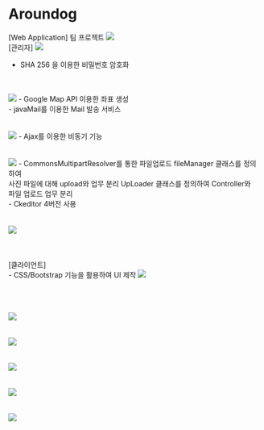 # Aroundog
[Web Application] 팀 프로젝트
<img src="https://blogfiles.pstatic.net/MjAxOTA1MTNfODUg/MDAxNTU3NzI2OTQzMDIw.QRvmjpgv8RejOc8vU4VR5urd9zGoxN3ZrJT-XXTAoscg.CLv0L71xSqznkfT8UyE4fWot9LHKILTKoaCo8eF5jJkg.PNG.coolwindkmh/image.png">
</br>
[관리자]
<img src="https://blogfiles.pstatic.net/MjAxOTA1MDhfNCAg/MDAxNTU3MzIyMDIxNjY2.3tm5xC4BB2i5vBonIRXJC_Vlc9bemwgEJiUoxWBy_oUg.9eW9vTTWkP1HSz6N7Vhmf4CSV9k2RHuGbbAtAXSxZVog.PNG.coolwindkmh/image.png">

- SHA 256 을 이용한 비밀번호 암호화
</br></br></br>
<img src="https://blogfiles.pstatic.net/MjAxOTA1MDhfMTUx/MDAxNTU3MzIyMDMyODA2.K8EUOndVu1MCCAREYlfTshQLouUi08Bw1dXqOFEt9PEg.dNy4uqhk22BxK9niJeFp7qBfhTpOXpKUWipcvCesdtog.PNG.coolwindkmh/image.png">
- Google Map API 이용한 좌표 생성</br>
- javaMail를 이용한 Mail 발송 서비스
</br></br></br>
<img src="https://blogfiles.pstatic.net/MjAxOTA1MDhfMTk3/MDAxNTU3MzIyMDQyMTc1.abgoEqmJ7CMIxvy9mCg0pV_3StgS8fdRMlU1DCP68C4g.Ja_fv2bLbU2tgLVNCxNPyQvcezYGpV4vG1tpTb-8KwQg.PNG.coolwindkmh/image.png">
- Ajax를 이용한 비동기 기능
</br></br></br>
<img src="https://blogfiles.pstatic.net/MjAxOTA1MDhfMTMz/MDAxNTU3MzIyMDQ5MTk2.5UA148deNcLoYREBIKVIpr1naBL15kTCKBRkttIhevQg.GXhT1DNCJHXgK79bakRmcG8BjhD4ANKizxq70yTiBf4g.PNG.coolwindkmh/image.png">
- CommonsMultipartResolver를 통한 파일업로드 fileManager 클래스를 정의하여</br> 
    사진 파일에 대해 upload와 업무 분리 UpLoader 클래스를 정의하여 Controller와</br>  파일 업로드 업무 분리</br>
- Ckeditor 4버전 사용
</br></br></br>
<img src="https://blogfiles.pstatic.net/MjAxOTA1MDhfMjgx/MDAxNTU3MzIyMDU2MDU3.sRIhexy96FBtxOZDzhzfmZcxEMQVw8HlRlNOCQMy84Qg._rQplWCGWaDqGczLmNwqeCrVel19ZCehqsMCaQitxa4g.PNG.coolwindkmh/image.png">
</br></br></br></br>
[클라이언트]</br>
- CSS/Bootstrap 기능을 활용하여 UI 제작

<img src="https://blogfiles.pstatic.net/MjAxOTA1MDhfMTE3/MDAxNTU3MzIyMDY2ODUz.-hx_Xq6VLMrtQerYNbTDfEkQMFsaCWO8lsOSDtfCSlUg.17T282fxRxNDhrVITd5HnapLh0jkvM9FLXw0Z0IlF8Qg.PNG.coolwindkmh/image.png">

</br></br></br>
<img src="https://blogfiles.pstatic.net/MjAxOTA1MDhfMTM3/MDAxNTU3MzIyMDc0OTE5.UOtSggLGYEXjtz8LhiJWRYm7nUnABrWoODe0iF5AwIYg.udkuuoOq6d7RZuKTnPsRuknZ37P1KcvvlUcnV9xOihsg.PNG.coolwindkmh/image.png">
</br></br></br>
<img src="https://blogfiles.pstatic.net/MjAxOTA1MDhfMTM3/MDAxNTU3MzIyMDg0MTI4.Gj6prNaSm_7HVK8j9jvZE-2-hIA9Ve1lHgM4ZixTMPwg.fMlp-rngm52CWufeZ9bT8ePMuP9QVs_USBg7dfk5qSkg.PNG.coolwindkmh/image.png">
</br></br></br>
<img src="https://blogfiles.pstatic.net/MjAxOTA1MDhfMjQy/MDAxNTU3MzIyMDkwNTk2.VyoTlwZl4_3nOl42JO4lJqKJAGJNsmA3tWfYkTGWeuMg.1qqH2r7B6QN-T5nGDJG02HsELVfJdBUnOaM5E5kVliAg.PNG.coolwindkmh/image.png">
</br></br></br>
<img src="https://blogfiles.pstatic.net/MjAxOTA1MDhfMjI1/MDAxNTU3MzIyMDk3MzM3.fs3aROcgscjikh-WSYNy-WdlbdbSHm12VZWFKhTVYCgg.GCtogwOtBGPefl_nPV2d6k2F9Lplf7fgIjAHEu766Pcg.PNG.coolwindkmh/image.png">
</br></br></br>
<img src="https://blogfiles.pstatic.net/MjAxOTA1MDhfMzAg/MDAxNTU3MzIyMTA3MDc0.6IlzbbZ8u8wT8V-wAKayp-zl1DPOmC7fePe0udEKzFMg.PWgc83cCoor73mmWtnRPzeOLx2xBpsFODEAMlInzv2og.PNG.coolwindkmh/image.png">
</br>




